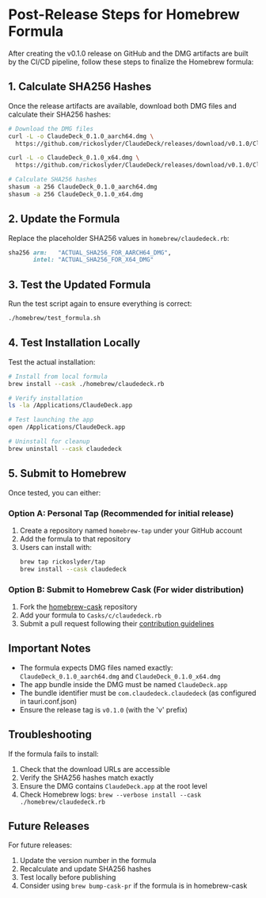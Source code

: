 # Post-Release Steps for Homebrew Formula

After creating the v0.1.0 release on GitHub and the DMG artifacts are built by the CI/CD pipeline, follow these steps to finalize the Homebrew formula:

## 1. Calculate SHA256 Hashes

Once the release artifacts are available, download both DMG files and calculate their SHA256 hashes:

```bash
# Download the DMG files
curl -L -o ClaudeDeck_0.1.0_aarch64.dmg \
  https://github.com/rickoslyder/ClaudeDeck/releases/download/v0.1.0/ClaudeDeck_0.1.0_aarch64.dmg

curl -L -o ClaudeDeck_0.1.0_x64.dmg \
  https://github.com/rickoslyder/ClaudeDeck/releases/download/v0.1.0/ClaudeDeck_0.1.0_x64.dmg

# Calculate SHA256 hashes
shasum -a 256 ClaudeDeck_0.1.0_aarch64.dmg
shasum -a 256 ClaudeDeck_0.1.0_x64.dmg
```

## 2. Update the Formula

Replace the placeholder SHA256 values in `homebrew/claudedeck.rb`:

```ruby
sha256 arm:   "ACTUAL_SHA256_FOR_AARCH64_DMG",
       intel: "ACTUAL_SHA256_FOR_X64_DMG"
```

## 3. Test the Updated Formula

Run the test script again to ensure everything is correct:

```bash
./homebrew/test_formula.sh
```

## 4. Test Installation Locally

Test the actual installation:

```bash
# Install from local formula
brew install --cask ./homebrew/claudedeck.rb

# Verify installation
ls -la /Applications/ClaudeDeck.app

# Test launching the app
open /Applications/ClaudeDeck.app

# Uninstall for cleanup
brew uninstall --cask claudedeck
```

## 5. Submit to Homebrew

Once tested, you can either:

### Option A: Personal Tap (Recommended for initial release)
1. Create a repository named `homebrew-tap` under your GitHub account
2. Add the formula to that repository
3. Users can install with:
   ```bash
   brew tap rickoslyder/tap
   brew install --cask claudedeck
   ```

### Option B: Submit to Homebrew Cask (For wider distribution)
1. Fork the [homebrew-cask](https://github.com/Homebrew/homebrew-cask) repository
2. Add your formula to `Casks/c/claudedeck.rb`
3. Submit a pull request following their [contribution guidelines](https://github.com/Homebrew/homebrew-cask/blob/master/CONTRIBUTING.md)

## Important Notes

- The formula expects DMG files named exactly: `ClaudeDeck_0.1.0_aarch64.dmg` and `ClaudeDeck_0.1.0_x64.dmg`
- The app bundle inside the DMG must be named `ClaudeDeck.app`
- The bundle identifier must be `com.claudedeck.claudedeck` (as configured in tauri.conf.json)
- Ensure the release tag is `v0.1.0` (with the 'v' prefix)

## Troubleshooting

If the formula fails to install:

1. Check that the download URLs are accessible
2. Verify the SHA256 hashes match exactly
3. Ensure the DMG contains `ClaudeDeck.app` at the root level
4. Check Homebrew logs: `brew --verbose install --cask ./homebrew/claudedeck.rb`

## Future Releases

For future releases:
1. Update the version number in the formula
2. Recalculate and update SHA256 hashes
3. Test locally before publishing
4. Consider using `brew bump-cask-pr` if the formula is in homebrew-cask